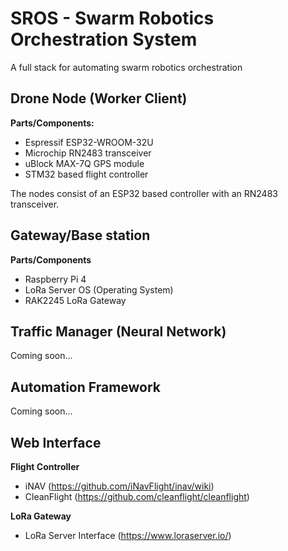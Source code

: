# SROS - Swarm Robotics Orchestration System
A full stack for automating swarm robotics orchestration

## Drone Node (Worker Client)

**Parts/Components:**

- Espressif ESP32-WROOM-32U
- Microchip RN2483 transceiver
- uBlock MAX-7Q GPS module
- STM32 based flight controller

The nodes consist of an ESP32 based controller with an RN2483 transceiver.


## Gateway/Base station
**Parts/Components**
- Raspberry Pi 4
- LoRa Server OS (Operating System)
- RAK2245 LoRa Gateway

## Traffic Manager (Neural Network)
Coming soon...

## Automation Framework
Coming soon...

## Web Interface
**Flight Controller**
- iNAV (https://github.com/iNavFlight/inav/wiki)
- CleanFlight (https://github.com/cleanflight/cleanflight)

**LoRa Gateway**
- LoRa Server Interface (https://www.loraserver.io/)
